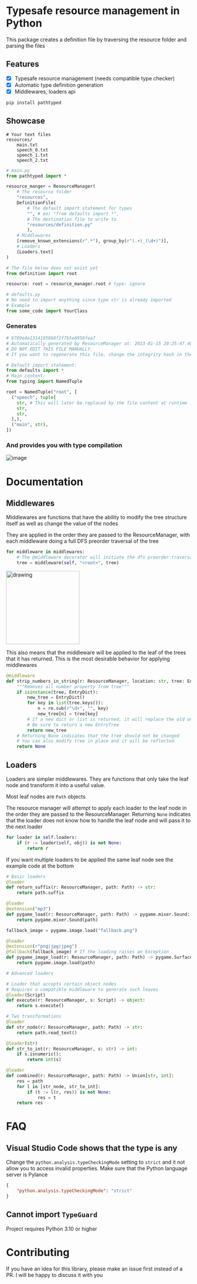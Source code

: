 # Typesafe resource management in Python

This package creates a definition file by traversing the resource folder and parsing the files

## Features
 - [x] Typesafe resource management (needs compatible type checker)
 - [x] Automatic type definition generation
 - [x] Middlewares, loaders api

```sh
pip install pathtyped
```

## Showcase

```
# Your text files
resources/
    main.txt
    speech_0.txt
    speech_1.txt
    speech_2.txt
```

```py
# main.py
from pathtyped import *

resource_manger = ResourceManager(
    # The resource folder
    "resources",
    DefinitionFile(
        # The default import statement for types
        "", # ex) "from defaults import *",
        # The destination file to write to
        "resources/definition.py"
        ),
    # Middlewares
    [remove_known_extensions(r".*"), group_by(r"(.+)_(\d+)")],
    # Loaders
    [Loaders.text]
)

# The file below does not exist yet
from definition import root

resource: root = resource_manager.root # type: ignore
```

```py
# defaults.py
# No need to import anything since type str is already imported
# Example
from some_code import YourClass
```

### Generates

```py
# 6769e4e13141958b8f2f7b5e6958fea7
# Automatically generated by ResourceManager at: 2023-01-15 20:25:47.409194
# DO NOT EDIT THIS FILE MANUALLY. 
# If you want to regenerate this file, change the integrity hash in the first line to something else

# Default import statement:
from defaults import *
# Main content:
from typing import NamedTuple

root = NamedTuple("root", [
  ("speech", tuple[
    str, # This will later be replaced by the file content at runtime
    str,
    str,
  ],),
  ("main", str),
])
```

### And provides you with type compilation

![image](image/README/1673836091080.png)

# Documentation

## Middlewares

Middlewares are functions that have the ability to modify the tree structure itself as well as change the value of the nodes

They are applied in the order they are passed to the ResourceManager, with each middleware doing a full DFS preorder traversal of the tree

```py
for middleware in middlewares:
    # The @middleware decorator will initiate the dfs preorder traversal
    tree = middleware(self, "<root>", tree)
```
<img src="image/README/1673837228765.png" alt="drawing" width="200"/>

This also means that the middleware will be applied to the leaf of the trees that it has returned. This is the most desirable behavior for applying middlewares

```py
@middleware
def strip_numbers_in_string(r: ResourceManager, location: str, tree: EntryTree) -> Optional[EntryTree]:
    """Removes all number property from tree"""
    if isinstance(tree, EntryDict):
        new_tree = EntryDict()
        for key in list(tree.keys()):
            n = re.sub(r"\d+", "", key)
            new_tree[n] = tree[key]
        # If a new dict or list is returned, it will replace the old one
        # Be sure to return a new EntryTree
        return new_tree
    # Returning None indicates that the tree should not be changed
    # You can also modify tree in place and it will be reflected
    return None
```

## Loaders

Loaders are simpler middlewares. They are functions that only take the leaf node and transform it into a useful value.

Most leaf nodes are `Path` objects

The resource manager will attempt to apply each loader to the leaf node in the order they are passed to the ResourceManager. Returning `None` indicates that the loader does not know how to handle the leaf node and will pass it to the next loader

```py
for loader in self.loaders:
    if (r := loader(self, obj)) is not None:
        return r
```

If you want multiple loaders to be applied the same leaf node see the example code at the bottom

```py
# Basic loaders
@loader
def return_suffix(r: ResourceManager, path: Path) -> str:
    return path.suffix

@loader
@extension("mp3")
def pygame_load(r: ResourceManager, path: Path) -> pygame.mixer.Sound:
    return pygame.mixer.Sound(path)

fallback_image = pygame.image.load("fallback.png")

@loader
@extension(r"png|jpg|jpeg")
@fallback(fallback_image) # If the loading raises an Exception
def pygame_image_load(r: ResourceManager, path: Path) -> pygame.Surface:
    return pygame.image.load(path)

# Advanced loaders

# Loader that accepts certain object nodes
# Requires a compatible middleware to generate such leaves
@loader(Script)
def execute(r: ResourceManager, s: Script) -> object:
    return s.execute()

# Two transformations
@loader
def str_node(r: ResourceManager, path: Path) -> str:
    return path.read_text()

@loader(str)
def str_to_int(r: ResourceManager, s: str) -> int:
    if s.isnumeric():
        return int(s)

@loader
def combined(r: ResourceManager, path: Path) -> Union[str, int]:
    res = path
    for l in [str_node, str_to_int]:
        if (t := l(r, res)) is not None:
            res = t
    return res
```

# FAQ

## Visual Studio Code shows that the type is any

Change the `python.analysis.typeCheckingMode` setting to `strict` and it not allow you to access invalid properties. Make sure that the Python language server is Pylance

```json
{
    "python.analysis.typeCheckingMode": "strict"
}
```

## Cannot import `TypeGuard`

Project requires Python 3.10 or higher

# Contributing

If you have an idea for this library, please make an issue first instead of a PR. I will be happy to discuss it with you
